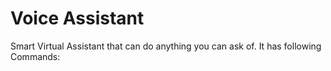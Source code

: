 # Voice Assistant
Smart Virtual Assistant that can do anything you can ask of.
It has following Commands:
